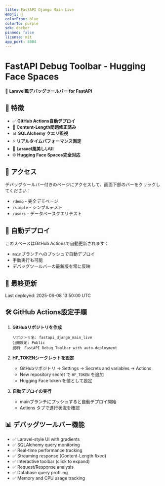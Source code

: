 ```yaml
---
title: FastAPI Django Main Live
emoji: 🚀
colorFrom: blue
colorTo: purple
sdk: docker
pinned: false
license: mit
app_port: 8004
---
```


# FastAPI Debug Toolbar - Hugging Face Spaces

🚀 **Laravel風デバッグツールバー for FastAPI**

## 🌟 特徴

- ✅ **GitHub Actions自動デプロイ**
- 🔧 **Content-Length問題修正済み**
- 📊 **SQLAlchemy クエリ監視**
- ⚡ **リアルタイムパフォーマンス測定**
- 🎨 **Laravel風美しいUI**
- 🌐 **Hugging Face Spaces完全対応**

## 🚀 アクセス

デバッグツールバー付きのページにアクセスして、画面下部のバーをクリックしてください：

- `/demo` - 完全デモページ
- `/simple` - シンプルテスト
- `/users` - データベースクエリテスト

## 🔄 自動デプロイ

このスペースはGitHub Actionsで自動更新されます：
- `main`ブランチへのプッシュで自動デプロイ
- 手動実行も可能
- デバッグツールバーの最新版を常に反映

## 📡 最終更新

Last deployed: 2025-06-08 13:50:00 UTC

## 🛠️ GitHub Actions設定手順

1. **GitHubリポジトリを作成**
   ```
   リポジトリ名: fastapi_django_main_live
   公開設定: Public
   説明: FastAPI Debug Toolbar with auto-deployment
   ```

2. **HF_TOKENシークレットを設定**
   - GitHubリポジトリ → Settings → Secrets and variables → Actions
   - New repository secret で `HF_TOKEN` を追加
   - Hugging Face token を値として設定

3. **自動デプロイの実行**
   - mainブランチにプッシュすると自動デプロイ開始
   - Actions タブで進行状況を確認

## 📊 デバッグツールバー機能

- ✅ Laravel-style UI with gradients
- ✅ SQLAlchemy query monitoring  
- ✅ Real-time performance tracking
- ✅ Streaming response (Content-Length fixed)
- ✅ Interactive toolbar (click to expand)
- ✅ Request/Response analysis
- ✅ Database query profiling
- ✅ Memory and CPU usage tracking